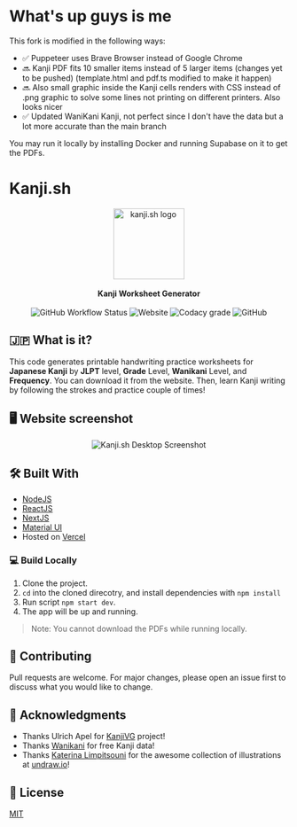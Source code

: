 # What's up guys is me

This fork is modified in the following ways:

-   ✅ Puppeteer uses Brave Browser instead of Google Chrome
-   🔜 Kanji PDF fits 10 smaller items instead of 5 larger items (changes yet to be pushed) (template.html and pdf.ts modified to make it happen)
-   🔜 Also small graphic inside the Kanji cells renders with CSS instead of .png graphic to solve some lines not printing on different printers. Also looks nicer
-   ✅ Updated WaniKani Kanji, not perfect since I don't have the data but a lot more accurate than the main branch

You may run it locally by installing Docker and running Supabase on it to get the PDFs. 

# Kanji.sh

<div align="center">
    <img width="128" height="128" src="https://kanji.sh/logo192.png" alt="kanji.sh logo">
    <br/>
    <br/>
    <b> Kanji Worksheet Generator </b>
    <br/>
</div>
<br/>
<div align="center">
<img alt="GitHub Workflow Status" src="https://img.shields.io/github/actions/workflow/status/aruke/kanji.sh/build-upload-pdfs.yaml?logo=github&label=deploy"> 
<img alt="Website" src="https://img.shields.io/website?label=vercel&logo=vercel&up_color=black&up_message=kanji.sh&url=https%3A%2F%2Fkanji.sh"> 
<img alt="Codacy grade" src="https://img.shields.io/codacy/grade/5b4867029b8b4bd1bf6b7c638d5bacee?logo=codacy"> 
<img alt="GitHub" src="https://img.shields.io/github/license/aruke/kanji.sh"> 
</div>

## 🇯🇵 What is it?

This code generates printable handwriting practice worksheets for **Japanese Kanji** by **JLPT** level, **Grade**
Level, **Wanikani** Level, and **Frequency**. You can download it from the website. Then, learn Kanji writing by
following the strokes and practice couple of times!

## 🖥 Website screenshot

<div align="center">
    <img src="https://kanji.sh/assets/desktop-screenshot.png" alt="Kanji.sh Desktop Screenshot">
</div>

## 🛠 Built With

-   [NodeJS](https://nodejs.org/en/)
-   [ReactJS](https://reactjs.org/)
-   [NextJS](https://nextjs.org/)
-   [Material UI](https://material-ui.com/)
-   Hosted on [Vercel](https://vercel.com)

### 💻 Build Locally

1. Clone the project.
2. `cd` into the cloned direcotry, and install dependencies with `npm install`
3. Run script `npm start dev`.
4. The app will be up and running.

> Note: You cannot download the PDFs while running locally.

## 💬 Contributing

Pull requests are welcome. For major changes, please open an issue first to discuss what you would like to change.

## 💌 Acknowledgments

-   Thanks Ulrich Apel for [KanjiVG](https://kanjivg.tagaini.net/) project!
-   Thanks [Wanikani](http://wanikani.com/) for free Kanji data!
-   Thanks [Katerina Limpitsouni](https://twitter.com/ninaLimpi) for the awesome collection of illustrations
    at [undraw.io](https://undraw.co/)!

## 📜 License

[MIT](LICENSE)
